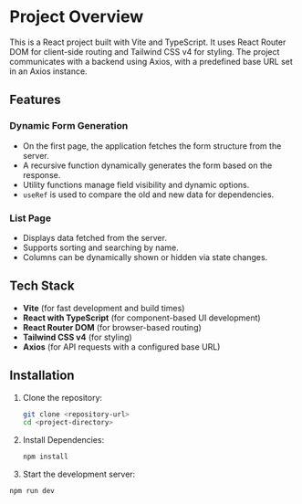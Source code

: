 # Project Overview

This is a React project built with Vite and TypeScript. It uses React Router DOM for client-side routing and Tailwind CSS v4 for styling. The project communicates with a backend using Axios, with a predefined base URL set in an Axios instance.

## Features

### Dynamic Form Generation

- On the first page, the application fetches the form structure from the server.
- A recursive function dynamically generates the form based on the response.
- Utility functions manage field visibility and dynamic options.
- `useRef` is used to compare the old and new data for dependencies.

### List Page

- Displays data fetched from the server.
- Supports sorting and searching by name.
- Columns can be dynamically shown or hidden via state changes.

## Tech Stack

- **Vite** (for fast development and build times)
- **React with TypeScript** (for component-based UI development)
- **React Router DOM** (for browser-based routing)
- **Tailwind CSS v4** (for styling)
- **Axios** (for API requests with a configured base URL)

## Installation

1. Clone the repository:
   ```sh
   git clone <repository-url>
   cd <project-directory>
   ```
2. Install Dependencies:

   ```sh
   npm install

   ```

3. Start the development server:

```sh
npm run dev
```
